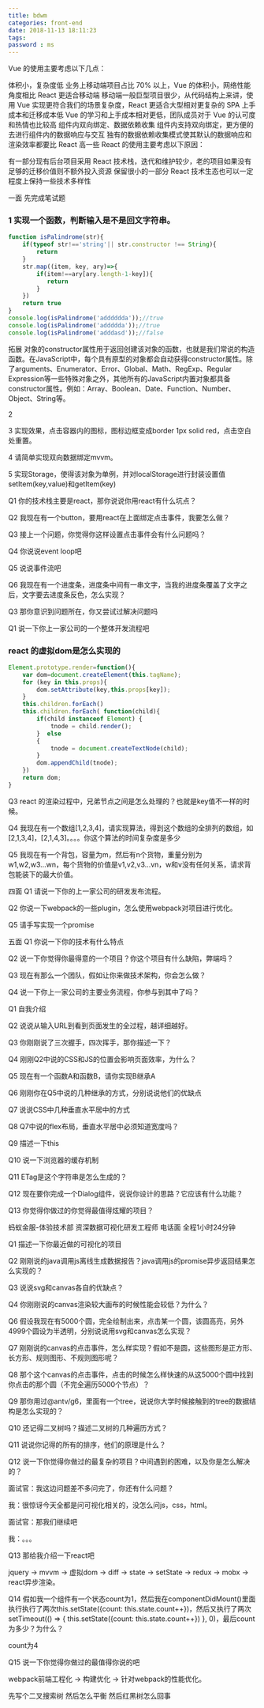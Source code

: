 ```yaml
---
title: bdwm
categories: front-end
date: 2018-11-13 18:11:23
tags:
password : ms
---
```


Vue 的使用主要考虑以下几点：

体积小，复杂度低
业务上移动端项目占比 70% 以上，Vue 的体积小，网络性能角度相比 React 更适合移动端
移动端一般巨型项目很少，从代码结构上来讲，使用 Vue 实现更符合我们的场景复杂度，React 更适合大型相对更复杂的 SPA
上手成本和迁移成本低
Vue 的学习和上手成本相对更低，团队成员对于 Vue 的认可度和热情也比较高
组件内双向绑定、数据依赖收集
组件内支持双向绑定，更方便的去进行组件内的数据响应与交互
独有的数据依赖收集模式使其默认的数据响应和渲染效率都要比 React 高一些
React 的使用主要考虑以下原因：

有一部分现有后台项目采用 React 技术栈，迭代和维护较少，老的项目如果没有足够的迁移价值则不额外投入资源
保留很小的一部分 React 技术生态也可以一定程度上保持一些技术多样性


一面
先完成笔试题
### 1 实现一个函数，判断输入是不是回文字符串。
```js
function isPalindrome(str){
    if(typeof str!=='string'|| str.constructor !== String){
        return
    }
    str.map((item, key, ary)=>{
        if(item!==ary[ary.length-1-key]){
           return 
        }
    })
    return true
}
console.log(isPalindrome('adddddda'));//true
console.log(isPalindrome('addddda'));//true
console.log(isPalindrome('adddasd'));//false

```

拓展
对象的constructor属性用于返回创建该对象的函数，也就是我们常说的构造函数。在JavaScript中，每个具有原型的对象都会自动获得constructor属性。除了arguments、Enumerator、Error、Global、Math、RegExp、Regular Expression等一些特殊对象之外，其他所有的JavaScript内置对象都具备constructor属性。例如：Array、Boolean、Date、Function、Number、Object、String等。

 
2 

3 实现效果，点击容器内的图标，图标边框变成border 1px solid red，点击空白处重置。

4 请简单实现双向数据绑定mvvm。

5 实现Storage，使得该对象为单例，并对localStorage进行封装设置值setItem(key,value)和getItem(key)

Q1 你的技术栈主要是react，那你说说你用react有什么坑点？

Q2 我现在有一个button，要用react在上面绑定点击事件，我要怎么做？

Q3 接上一个问题，你觉得你这样设置点击事件会有什么问题吗？

Q4 你说说event loop吧

Q5 说说事件流吧

Q6 我现在有一个进度条，进度条中间有一串文字，当我的进度条覆盖了文字之后，文字要去进度条反色，怎么实现？
 
Q3 那你意识到问题所在，你又尝试过解决问题吗

Q1 说一下你上一家公司的一个整体开发流程吧

###  react 的虚拟dom是怎么实现的
```js
Element.prototype.render=function(){
    var dom=document.createElement(this.tagName);
    for (key in this.props){
        dom.setAttribute(key,this.props[key]);
    }
    this.children.forEach()
    this.children.forEach( function(child){
        if(child instanceof Element) {
            tnode = child.render();
        }  else
        {
            tnode = document.createTextNode(child);
        }
        dom.appendChild(tnode);
    })
    return dom;
}
```


Q3 react 的渲染过程中，兄弟节点之间是怎么处理的？也就是key值不一样的时候。

Q4 我现在有一个数组[1,2,3,4]，请实现算法，得到这个数组的全排列的数组，如[2,1,3,4]，[2,1,4,3]。。。。你这个算法的时间复杂度是多少

Q5 我现在有一个背包，容量为m，然后有n个货物，重量分别为w1,w2,w3...wn，每个货物的价值是v1,v2,v3...vn，w和v没有任何关系，请求背包能装下的最大价值。

四面
Q1 请说一下你的上一家公司的研发发布流程。

Q2 你说一下webpack的一些plugin，怎么使用webpack对项目进行优化。

Q5 请手写实现一个promise 

五面
Q1 你说一下你的技术有什么特点

Q2 说一下你觉得你最得意的一个项目？你这个项目有什么缺陷，弊端吗？

Q3 现在有那么一个团队，假如让你来做技术架构，你会怎么做？

Q4 说一下你上一家公司的主要业务流程，你参与到其中了吗？

Q1 自我介绍

Q2 说说从输入URL到看到页面发生的全过程，越详细越好。

Q3 你刚刚说了三次握手，四次挥手，那你描述一下？

Q4 刚刚Q2中说的CSS和JS的位置会影响页面效率，为什么？

Q5 现在有一个函数A和函数B，请你实现B继承A

Q6 刚刚你在Q5中说的几种继承的方式，分别说说他们的优缺点

Q7 说说CSS中几种垂直水平居中的方式

Q8 Q7中说的flex布局，垂直水平居中必须知道宽度吗？

Q9 描述一下this

Q10 说一下浏览器的缓存机制 

Q11 ETag是这个字符串是怎么生成的？

Q12 现在要你完成一个Dialog组件，说说你设计的思路？它应该有什么功能？

Q13 你觉得你做过的你觉得最值得炫耀的项目？



蚂蚁金服-体验技术部 资深数据可视化研发工程师 电话面 全程1小时24分钟

Q1 描述一下你最近做的可视化的项目

Q2 刚刚说的java调用js离线生成数据报告？java调用js的promise异步返回结果怎么实现的？

Q3 说说svg和canvas各自的优缺点？

Q4 你刚刚说的canvas渲染较大画布的时候性能会较低？为什么？

Q6 假设我现在有5000个圆，完全绘制出来，点击某一个圆，该圆高亮，另外4999个圆设为半透明，分别说说用svg和canvas怎么实现？

Q7 刚刚说的canvas的点击事件，怎么样实现？假如不是圆，这些图形是正方形、长方形、规则图形、不规则图形呢？

Q8 那个这个canvas的点击事件，点击的时候怎么样快速的从这5000个圆中找到你点击的那个圆（不完全遍历5000个节点）？

Q9 那你用过@antv/g6，里面有一个tree，说说你大学时候接触到的tree的数据结构是怎么实现的？

Q10 还记得二叉树吗？描述二叉树的几种遍历方式？

Q11 说说你记得的所有的排序，他们的原理是什么？

Q12 说一下你觉得你做过的最复杂的项目？中间遇到的困难，以及你是怎么解决的？

面试官：我这边问题差不多问完了，你还有什么问题？

我：很惊讶今天全都是问可视化相关的，没怎么问js，css，html。

面试官：那我们继续吧

我：。。。

Q13 那给我介绍一下react吧

jquery -> mvvm -> 虚拟dom -> diff -> state -> setState -> redux -> mobx -> react异步渲染。

Q14 假如我一个组件有一个状态count为1，然后我在componentDidMount()里面执行执行了两次this.setState({count: this.state.count++})，然后又执行了两次setTimeout(() => { this.setState({count: this.state.count++}) }, 0)，最后count为多少？为什么？

count为4

Q15 说一下你觉得你做过的最值得你说的吧

webpack前端工程化 -> 构建优化 -> 针对webpack的性能优化。

 先写个二叉搜索树 然后怎么平衡  然后红黑树怎么回事
 